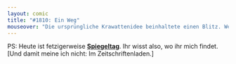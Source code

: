 ```yaml
---
layout: comic
title: "#1810: Ein Weg"
mouseover: "Die ursprüngliche Krawattenidee beinhaltete einen Blitz. Wegen Hochspannung und so. Nun ja."
---
```


PS:
Heute ist fetzigerweise <a href="http://www.fonflatter.de/kalender"><strong>Spiegeltag</strong></a>. Ihr wisst also, wo ihr mich findet. [Und damit meine ich nicht: Im Zeitschriftenladen.]
